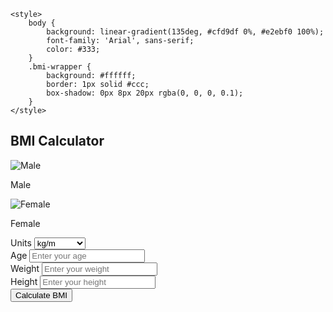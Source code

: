 <!DOCTYPE html>
<html lang="en">

<head>
    <meta charset="UTF-8">
    <meta name="viewport" content="width=device-width, initial-scale=1.0">
    <title>BMI Calculator</title>
    <link rel="shortcut icon" href="body-mass-index.png" type="image/x-icon">
    <link rel="stylesheet" href="enhanced_main.css">
    <link href="https://cdn.jsdelivr.net/npm/bootstrap@5.3.0-alpha1/dist/css/bootstrap.min.css" rel="stylesheet">
    <script src="https://cdnjs.cloudflare.com/ajax/libs/gsap/3.10.0/gsap.min.js"></script>
    <script src="https://cdnjs.cloudflare.com/ajax/libs/gsap/3.10.0/ScrollToPlugin.min.js"></script>
        
    <style>
        body {
            background: linear-gradient(135deg, #cfd9df 0%, #e2ebf0 100%);
            font-family: 'Arial', sans-serif;
            color: #333;
        }
        .bmi-wrapper {
            background: #ffffff;
            border: 1px solid #ccc;
            box-shadow: 0px 8px 20px rgba(0, 0, 0, 0.1);
        }
    </style>
</head>

<body>
    <div class="container my-5">
        <div class="bmi-wrapper">
            <!-- Input Section -->
            <div class="text-center">
                <h2 class="display-6">BMI Calculator</h2>
                <div class="image-container">
                    <div class="image-item">
                        <img class="profile-img"
                            src="https://encrypted-tbn0.gstatic.com/images?q=tbn:ANd9GcS-Juxva6Lc3s7MGkKDCRFykoYLiVVgiVAXYg&s"
                            alt="Male">
                        <p>Male</p>
                    </div>
                    <div class="image-item">
                        <img class="profile-img"
                            src="https://encrypted-tbn0.gstatic.com/images?q=tbn:ANd9GcT93RDHnuQZW7bF7PRijgcZXrcKIOw3VZeT78uC0C1t80KE_FqUuOkGRTvbMcz0yQLsXBk&usqp=CAU"
                            alt="Female">
                        <p>Female</p>
                    </div>
                </div>
                <form id="bmi-form">
                    <div class="mb-3">
                        <label for="weight-unit" class="form-label">Units</label>
                        <select id="weight-unit" class="form-select" required>
                            <option value="kg">kg/m</option>
                            <option value="lbs">lbs/inches</option>
                        </select>
                    </div>
                    <div class="mb-3">
                        <label for="age" class="form-label">Age</label>
                        <input type="number" class="form-control" placeholder="Enter your age" id="age" required>
                    </div>
                    <div class="mb-3">
                        <label for="weight" class="form-label">Weight</label>
                        <input type="number" class="form-control" placeholder="Enter your weight" id="weight" required>
                    </div>
                    <div class="mb-3">
                        <label for="height" class="form-label">Height</label>
                        <input type="number" class="form-control" placeholder="Enter your height" id="height" required>
                    </div>
                    <button type="button" onclick="calculateBMI()" class="btn btn-primary w-100">Calculate BMI</button>
                </form>
            </div>
            <!-- BMI Result Section -->
            <div id="result-section" class="bmi-result text-center my-5" style="display:none;">
                <h3>Your BMI Result</h3>
                <div id="display-result" class="display-result mb-4"></div>
                <h4>
                    <p id="bmi-meaning" class="fw-bold"></p>
                </h4>
                <div class="bmi-result-container">
                    <p class="display-result">Your BMI is: <span id="bmiValue"></span></p>
                    <progress id="bmiProgress" value="0" max="100"></progress>
                </div>
                
            </div>
            <br>
            <!-- what you bmi means -->
            <div class="card p-4 mb-4">

                <div id="bmimeans-section" class="mt-2" style="display:none;">
                    <h3 class="text-center">What your BMI score means</h3>
                    <div id="bmi-means" class="alert alert-info mt-3"></div>
                </div>
            </div>
            <!-- Lifestyle Routines Section -->
            <div class="card p-4 mb-4">
                <div id="routine-section" class="mt-2" style="display:none;">
                    <h3 class="text-center">Lifestyle Routines Based on Your BMI</h3>
                    <div id="routine-description" class="alert alert-info mt-3"></div>
                </div>
            </div>
            <!-- BMI Chart -->
            <div class="card p-4 mb-4">
                <h4 class="text-center mb-3">BMI Chart</h4>
                <table class="table table-striped">
                    <thead class="table-dark">
                        <tr>
                            <th>Category</th>
                            <th>BMI Range</th>
                        </tr>
                    </thead>
                    <tbody>
                        <tr>
                            <td>Severely Underweight</td>
                            <td>&lt; 16.0</td>
                        </tr>
                        <tr>
                            <td>Underweight</td>
                            <td>16.0 - 18.5</td>
                        </tr>
                        <tr>
                            <td>Normal</td>
                            <td>18.5 - 24.9</td>
                        </tr>
                        <tr>
                            <td>Overweight</td>
                            <td>25.0 - 29.9</td>
                        </tr>
                        <tr>
                            <td>Obese Class I</td>
                            <td>30.0 - 34.9</td>
                        </tr>
                        <tr>
                            <td>Obese Class II</td>
                            <td>35.0 - 39.9</td>
                        </tr>
                        <tr>
                            <td>Obese Class III</td>
                            <td>&gt; 40.0</td>
                        </tr>
                    </tbody>
                </table>
            </div>
            <!-- Introduction Section -->
            <div class="card p-4 mb-4">
                <h2 class="text-center">Introduction to the Body Mass Index (BMI)</h2>
                <p>BMI is a common way to estimate body fat based on your weight and height. It helps determine if your
                    weight falls within a healthy range. Simply weighing yourself isn’t enough since taller people can
                    weigh
                    more but still be healthier than shorter, heavier individuals.</p>
                <p>BMI lets you see if your weight is suitable for your body type. Though not a perfect measure of body
                    fat, BMI is still useful for identifying health risks, especially those related to extra weight.
                    Doctors
                    also use BMI to help figure out medicine doses, as those with higher BMIs often need stronger doses.
                </p>
            </div>
            <!-- Benefits Section -->
            <div class="benefits">
                <h2>
                    <center>Why Use a BMI Calculator ?</center>
                </h2><br>
                <p>Using a BMI calculator is a convenient way to determine your BMI score quickly. Below are some key
                    reasons to use this tool:</p><br>
                <div class="benefits-box">
                    <div class="benefit-item">
                        <p>Health Monitoring</p>
                    </div>
                    <div class="benefit-item">
                        <p>Fitness Guidance</p>
                    </div>
                    <div class="benefit-item">
                        <p>Weight Assessment</p>
                    </div>
                    <div class="benefit-item">
                        <center>
                            <p>Wellness Tracking</p>
                        </center>
                    </div>
                </div>
            </div>
            <!-- How to Calculate BMI Section -->
            <div class="card p-4 mb-4">
                <h2 class="text-center">How to Calculate BMI</h2>
                <ol>
                    <li>Multiply your height by itself (height X height).</li>
                    <li>Divide your weight by the result from the first step.</li>
                </ol>
                <div class="text-center">
                    <h5>International System of Units (SI)</h5>
                    <p>BMI = weight (kg) ÷ (height (m))²</p>
                    <h5>Imperial System</h5>
                    <p>BMI = weight (lb) ÷ (height (inches))² × 703</p>
                </div>
            </div>

            <!-- Go to Top Button -->
            <div class="text-center">
                <a href="#top" class="btn btn-secondary">
                    Click here to know your Body Mass Index (BMI)
                </a>
            </div>
        </div>
    </div>
    <script src="https://cdn.jsdelivr.net/npm/bootstrap@5.3.0-alpha1/dist/js/bootstrap.bundle.min.js"></script>
    <script src="enhanced_main.js"></script>
</body>

</html>


